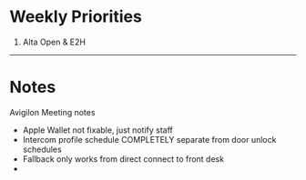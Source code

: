 # Weekly Priorities
1. Alta Open & E2H
---
# Notes

Avigilon Meeting notes
- Apple Wallet not fixable, just notify staff
- Intercom profile schedule COMPLETELY separate from door unlock schedules
- Fallback only works from direct connect to front desk
- 